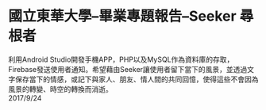 # 國立東華大學–畢業專題報告–Seeker 尋根者
利用Android Studio開發手機APP，PHP以及MySQL作為資料庫的存取，Firebase發送使用者通知。希望藉由Seeker讓使用者留下當下的風景，並透過文字保存當下的情感，或記下與家人、朋友、情人間的共同回憶，使得這些不會因為風景的轉變、時空的轉換而消逝。
<br>2017/9/24

